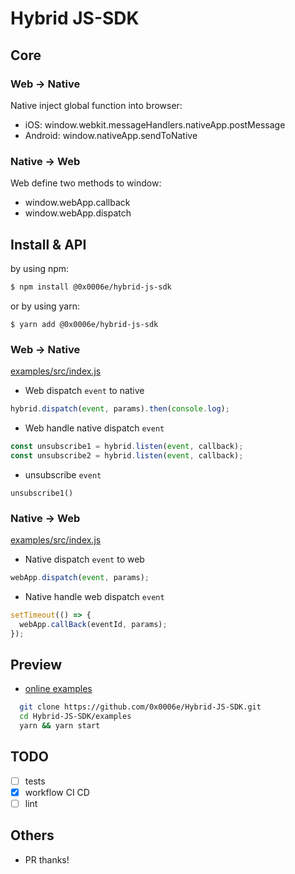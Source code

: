 # Hybrid JS-SDK

## Core

### Web -> Native

Native inject global function into browser:

- iOS: window.webkit.messageHandlers.nativeApp.postMessage
- Android: window.nativeApp.sendToNative

### Native -> Web

Web define two methods to window:

- window.webApp.callback
- window.webApp.dispatch

## Install & API

by using npm:

```bash
$ npm install @0x0006e/hybrid-js-sdk
```

or by using yarn:

```
$ yarn add @0x0006e/hybrid-js-sdk
```

### Web -> Native

[examples/src/index.js](./examples/src/index.js)

- Web dispatch `event` to native

```js
hybrid.dispatch(event, params).then(console.log);
```

- Web handle native dispatch `event`

```js
const unsubscribe1 = hybrid.listen(event, callback);
const unsubscribe2 = hybrid.listen(event, callback);
```

- unsubscribe `event`

```
unsubscribe1()
```

### Native -> Web

[examples/src/index.js](./examples/src/index.js)

- Native dispatch `event` to web

```js
webApp.dispatch(event, params);
```

- Native handle web dispatch `event`

```js
setTimeout(() => {
  webApp.callBack(eventId, params);
});
```

## Preview

- [online examples](https://0x0006e.github.io/Hybrid-JS-SDK/examples/dist/)

```bash
  git clone https://github.com/0x0006e/Hybrid-JS-SDK.git
  cd Hybrid-JS-SDK/examples
  yarn && yarn start
```

## TODO

- [ ] tests
- [x] workflow CI CD
- [ ] lint

## Others

- PR thanks!
